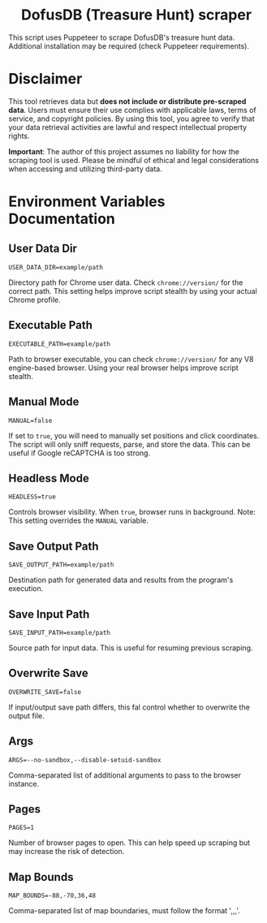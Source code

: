 <h1 align="center">DofusDB (Treasure Hunt) scraper</h1>

This script uses Puppeteer to scrape DofusDB's treasure hunt data. Additional installation may be required (check Puppeteer requirements).

# Disclaimer

This tool retrieves data but **does not include or distribute pre-scraped data**. Users must ensure their use complies
with applicable laws, terms of service, and copyright policies. By using this tool, you agree to verify that your data
retrieval activities are lawful and respect intellectual property rights.

**Important**: The author of this project assumes no liability for how the scraping tool is used. Please be mindful of
ethical and legal considerations when accessing and utilizing third-party data.

# Environment Variables Documentation

## User Data Dir

```
USER_DATA_DIR=example/path
```

Directory path for Chrome user data. Check `chrome://version/` for the correct path. This setting helps improve script
stealth by using your actual Chrome profile.

## Executable Path

```
EXECUTABLE_PATH=example/path
```

Path to browser executable, you can check `chrome://version/` for any V8 engine-based browser. Using your real browser
helps improve script stealth.

## Manual Mode

```
MANUAL=false
```

If set to `true`, you will need to manually set positions and click coordinates. The script will only sniff requests,
parse, and store the data. This can be useful if Google reCAPTCHA is too strong.

## Headless Mode

```
HEADLESS=true
```

Controls browser visibility. When `true`, browser runs in background. Note: This setting overrides the `MANUAL`
variable.

## Save Output Path

```
SAVE_OUTPUT_PATH=example/path
```

Destination path for generated data and results from the program's execution.

## Save Input Path

```
SAVE_INPUT_PATH=example/path
```

Source path for input data. This is useful for resuming previous scraping.

## Overwrite Save

```
OVERWRITE_SAVE=false
```

If input/output save path differs, this fal control whether to overwrite the output file.

## Args

```
ARGS=--no-sandbox,--disable-setuid-sandbox
```

Comma-separated list of additional arguments to pass to the browser instance.

## Pages

```
PAGES=1
```

Number of browser pages to open. This can help speed up scraping but may increase the risk of detection.

## Map Bounds

```
MAP_BOUNDS=-88,-70,36,48
```

Comma-separated list of map boundaries, must follow the format '<minX>,<minY>,<maxX>,<maxY>'.
